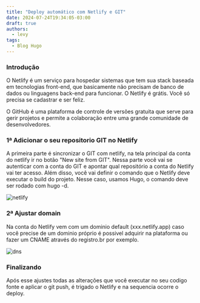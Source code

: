 ```yaml
---
title: "Deploy automático com Netlify e GIT"
date: 2024-07-24T19:34:05-03:00
draft: true
authors:
  - levy
tags:
  - Blog Hugo
---
```

### Introdução
O Netlify é um serviço para hospedar sistemas que tem sua stack baseada em tecnologias front-end, que basicamente não precisam de banco de dados ou linguagens back-end para funcionar. O Netlify é grátis. Você só precisa se cadastrar e ser feliz.

O GitHub é uma plataforma de controle de versões gratuita que serve para gerir projetos e permite a colaboração entre uma grande comunidade de desenvolvedores.

### 1ª Adicionar o seu repositorio GIT no Netlify
A primeira parte é sincronizar o GIT com netlify, na tela principal da conta do netlify ir no botão "New site from GIT". Nessa parte você vai se autenticar com a conta do GIT e apontar qual repositório a conta do Netlify vai ter acesso. Além disso, você vai definir o comando que o Netlify deve executar o build do projeto. Nesse caso, usamos Hugo, o comando deve ser rodado com hugo -d.

![netlify](/build-netlify.png)

### 2ª Ajustar domain

Na conta do Netlify vem com um dominio default (xxx.netlify.app) caso você precise de um dominio próprio é possivel adquirir na plataforma ou fazer um CNAME através do registro.br por exemplo.

![dns](/dns.png)

### Finalizando
Após esse ajustes todas as alterações que você executar no seu codigo fonte e aplicar o git push, é trigado o Netlify e na sequencia ocorre o deploy.
